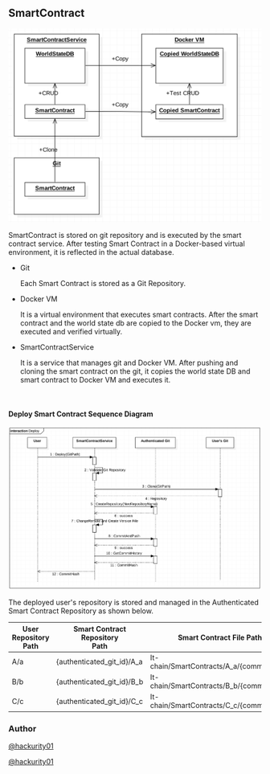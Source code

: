 ## SmartContract <a name="SmartContract"></a>

![smartContract-implementation-deploy](../images/smartContract-implementation-deploy.png)

SmartContract is stored on git repository and is executed by the smart contract service. After testing Smart Contract in a Docker-based virtual environment, it is reflected in the actual database.

- Git

  Each Smart Contract is stored as a Git Repository.

- Docker VM

  It is a virtual environment that executes smart contracts. After the smart contract and the world state db are copied to the Docker vm, they are executed and verified virtually.

- SmartContractService

  It is a service that manages git and Docker VM. After pushing and cloning the smart contract on the git, it copies the world state DB and smart contract to Docker VM and executes it.

  ​

#### Deploy Smart Contract Sequence Diagram

![smartContract-implementation-seq](../images/smartContract-implementation-seq.png)

The deployed user's repository is stored and managed in the Authenticated Smart Contract Repository as shown below.

| User <br />Repository <br />Path | Smart Contract <br />Repository <br />Path | Smart Contract File Path                 |
| -------------------------------- | ---------------------------------------- | ---------------------------------------- |
| A/a                              | {authenticated_git_id}/A_a               | It-chain/SmartContracts/A_a/{commit_hash} |
| B/b                              | {authenticated_git_id}/B_b               | It-chain/SmartContracts/B_b/{commit_hash} |
| C/c                              | {authenticated_git_id}/C_c               | It-chain/SmartContracts/C_c/{commit_hash} |

### Author
[@hackurity01](https://github.com/hackurity01)

[@hackurity01](https://github.com/hackurity01)
